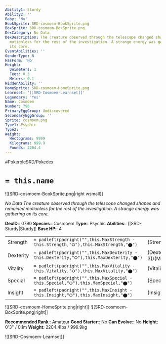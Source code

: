 ```yaml
---
Ability1: Sturdy
Ability2: ''
Baby: 'No'
BookSprite: SRD-cosmoem-BookSprite.png
BoxSprite: SRD-cosmoem-BoxSprite.png
DexCategory: No Data
DexDescription: The creature observed through the telescope changed shapes and remained
  motionless for the rest of the investigation. A strange energy was gathering on
  its core.
EventAbilities: ''
GenderType: N
HasForm: 'No'
Height:
  Deimeters: 1
  Feet: 0.3
  Meters: 0.1
HiddenAbility: ''
HomeSprite: SRD-cosmoem-HomeSprite.png
Learnset: '[[SRD-Cosmoem-Learnset]]'
Legendary: 'Yes'
Name: Cosmoem
Number: 790
PrimaryEggGroup: Undiscovered
SecondaryEggGroup: ''
Sprite: cosmoem.png
Type1: Psychic
Type2: ''
Weight:
  Hectograms: 9999
  Kilograms: 999.9
  Pounds: 2204.4
---
```


#PokeroleSRD/Pokedex

# `= this.name`

![[SRD-cosmoem-BookSprite.png|right wsmall]]

*No Data*
*The creature observed through the telescope changed shapes and remained motionless for the rest of the investigation. A strange energy was gathering on its core.*

**DexID**:: 0790
**Species**:: Cosmoem
**Type**:: Psychic
**Abilities**:: [[SRD-Sturdy|Sturdy]]
**Base HP**:: 4

|           |                                                                                        |                                          |
| --------- | -------------------------------------------------------------------------------------- | ---------------------------------------- |
| Strength  | `= padleft(padright("",this.MaxStrength - this.Strength,"⭘"),this.MaxStrength,"⬤")`    | (Strength::3)/(MaxStrength::3)   |
| Dexterity | `= padleft(padright("",this.MaxDexterity - this.Dexterity,"⭘"),this.MaxDexterity,"⬤")` | (Dexterity:: 3)/(MaxDexterity::3) |
| Vitality  | `= padleft(padright("",this.MaxVitality - this.Vitality,"⭘"),this.MaxVitality,"⬤")`    | (Vitality::7)/(MaxVitality::7)   |
| Special   | `= padleft(padright("",this.MaxSpecial - this.Special,"⭘"),this.MaxSpecial,"⬤")`       | (Special::3)/(MaxSpecial::3)     |
| Insight   | `= padleft(padright("",this.MaxInsight - this.Insight,"⭘"),this.MaxInsight,"⬤")`       | (Insight::7)/(MaxInsight::7)     |

![[SRD-cosmoem-HomeSprite.png|right]]
![[SRD-cosmoem-BoxSprite.png|right]]

**Recommended Rank**:: Amateur
**Good Starter**:: No
**Can Evolve**:: No
**Height**: 0'3" / 0.1m
**Weight**: 2204.4lbs / 999.9kg

![[SRD-Cosmoem-Learnset]]